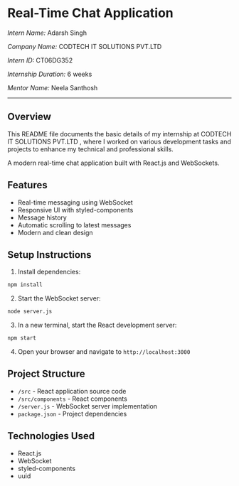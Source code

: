 # Real-Time Chat Application

*Intern Name:* Adarsh Singh 

*Company Name:*  CODTECH IT SOLUTIONS PVT.LTD

*Intern ID:* CT06DG352

*Internship Duration:* 6 weeks

*Mentor Name:* Neela Santhosh

---

## Overview

This README file documents the basic details of my internship at CODTECH IT SOLUTIONS PVT.LTD , where I worked on various development tasks and projects to enhance my technical and professional skills.




A modern real-time chat application built with React.js and WebSockets.

## Features

- Real-time messaging using WebSocket
- Responsive UI with styled-components
- Message history
- Automatic scrolling to latest messages
- Modern and clean design

## Setup Instructions

1. Install dependencies:
```bash
npm install
```

2. Start the WebSocket server:
```bash
node server.js
```

3. In a new terminal, start the React development server:
```bash
npm start
```

4. Open your browser and navigate to `http://localhost:3000`

## Project Structure

- `/src` - React application source code
- `/src/components` - React components
- `/server.js` - WebSocket server implementation
- `package.json` - Project dependencies

## Technologies Used

- React.js
- WebSocket
- styled-components
- uuid
